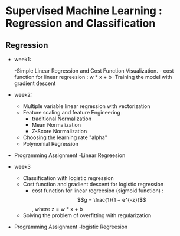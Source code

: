# Supervised Machine Learning : Regression and Classification

## Regression

- week1:
  
  -Simple Linear Regression and Cost Function Visualization.
      - cost function for linear regreesion : w * x + b
  -Training the model with gradient descent
  

- week2:

  - Multiple variable linear regression with vectorization
  - Feature scaling and feature Engineering
      - traditional Normalization
      - Mean Normalization
      - Z-Score Normalization
  - Choosing the learning rate "alpha"
  - Polynomial Regression
- Programming Assignment
  -Linear Regreesion


- week3

    - Classification with logistic regression
    - Cost function and gradient descent for logistic regression
        - cost function for linear regreesion (sigmoid function) : $$g = \frac{1}{1 + e^{-z}}$$ , where z = w * x + b
    - Solving the problem of overfitting with regularization 
- Programming Assignment
    -logistic Regreesion


